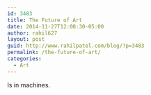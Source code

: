```yaml
---
id: 3483
title: The Future of Art
date: 2014-11-27T12:00:30-05:00
author: rahil627
layout: post
guid: http://www.rahilpatel.com/blog/?p=3483
permalink: /the-future-of-art/
categories:
  - Art
---
```

Is in machines.